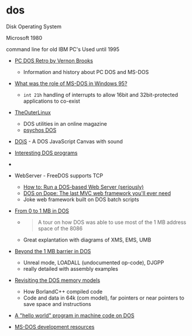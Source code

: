 dos
===

Disk Operating System

Microsoft 1980

command line for old IBM PC's
Used until 1995

* [PC DOS Retro by Vernon Brooks](https://pcdosretro.gitlab.io/)
    * Information and history about PC DOS and MS-DOS
* [What was the role of MS-DOS in Windows 95?](https://devblogs.microsoft.com/oldnewthing/20071224-00/?p=24063)
    * `int 21h` handling of interrupts to allow 16bit and 32bit-protected applications to co-exist
* [TheOuterLinux](https://theouterlinux.gitlab.io/)
    * DOS utilities in an online magazine
    * [psychos DOS](https://psychoslinux.gitlab.io/DOS/INDEX.HTM)


* [DOjS](https://github.com/SuperIlu/DOjS) -  A DOS JavaScript Canvas with sound 
* [Interesting DOS programs](https://dosprograms.info.tt/)
* [](http://www.doshaven.eu/)
* WebServer - FreeDOS supports TCP
    * [How to: Run a DOS-based Web Server (seriously)](https://lunduke.locals.com/post/5022504/how-to-run-a-dos-based-web-server-seriously)
    * [DOS on Dope: The last MVC web framework you'll ever need](https://secretgeek.net/dod_intro)
    * Joke web framework built on DOS batch scripts

* [From 0 to 1 MB in DOS](https://blogsystem5.substack.com/p/from-0-to-1-mb-in-dos)
    * > A tour on how DOS was able to use most of the 1 MB address space of the 8086
    * Great explantation with diagrams of XMS, EMS, UMB
* [Beyond the 1 MB barrier in DOS](https://blogsystem5.substack.com/p/beyond-the-1-mb-barrier-in-dos)
    * Unreal mode, LOADALL (undocumented op-code), DJGPP
    * really detailed with assembly examples
* [Revisiting the DOS memory models](https://blogsystem5.substack.com/p/dos-memory-models)
    * How BorlandC++ compiled code
    * Code and data in 64k (com model), far pointers or near pointers to save space and instructions


* [A "hello world" program in machine code on DOS](https://www.uninformativ.de/blog/postings/2024-09-29/0/POSTING-en.html)
* [MS-DOS development resources](https://github.com/SuperIlu/DOSDevelResources/blob/main/README.md)
